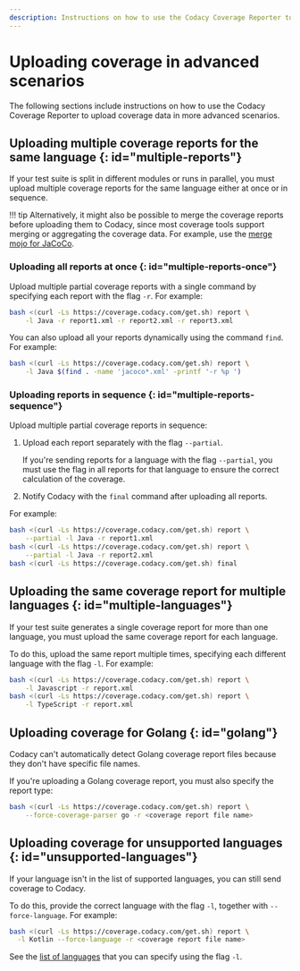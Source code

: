```yaml
---
description: Instructions on how to use the Codacy Coverage Reporter to upload coverage data in advanced scenarios such as when running parallel tests, using monorepos, or testing source code in multiple or unsupported languages.
---
```


# Uploading coverage in advanced scenarios

The following sections include instructions on how to use the Codacy Coverage Reporter to upload coverage data in more advanced scenarios.

## Uploading multiple coverage reports for the same language {: id="multiple-reports"}

If your test suite is split in different modules or runs in parallel, you must upload multiple coverage reports for the same language either at once or in sequence.

!!! tip
    Alternatively, it might also be possible to merge the coverage reports before uploading them to Codacy, since most coverage tools support merging or aggregating the coverage data. For example, use the [merge mojo for JaCoCo](http://www.eclemma.org/jacoco/trunk/doc/merge-mojo.html).

### Uploading all reports at once {: id="multiple-reports-once"}

Upload multiple partial coverage reports with a single command by specifying each report with the flag `-r`. For example:

```bash
bash <(curl -Ls https://coverage.codacy.com/get.sh) report \
    -l Java -r report1.xml -r report2.xml -r report3.xml
```

You can also upload all your reports dynamically using the command `find`. For example:

```bash
bash <(curl -Ls https://coverage.codacy.com/get.sh) report \
    -l Java $(find . -name 'jacoco*.xml' -printf '-r %p ')
```

### Uploading reports in sequence {: id="multiple-reports-sequence"}

Upload multiple partial coverage reports in sequence:

1.  Upload each report separately with the flag `--partial`.

    If you're sending reports for a language with the flag `--partial`, you must use the flag in all reports for that language to ensure the correct calculation of the coverage.

1.  Notify Codacy with the `final` command after uploading all reports.

For example:

```bash
bash <(curl -Ls https://coverage.codacy.com/get.sh) report \
    --partial -l Java -r report1.xml
bash <(curl -Ls https://coverage.codacy.com/get.sh) report \
    --partial -l Java -r report2.xml
bash <(curl -Ls https://coverage.codacy.com/get.sh) final
```

## Uploading the same coverage report for multiple languages {: id="multiple-languages"}

If your test suite generates a single coverage report for more than one language, you must upload the same coverage report for each language.

To do this, upload the same report multiple times, specifying each different language with the flag `-l`. For example:

```bash
bash <(curl -Ls https://coverage.codacy.com/get.sh) report \
    -l Javascript -r report.xml
bash <(curl -Ls https://coverage.codacy.com/get.sh) report \
    -l TypeScript -r report.xml
```

## Uploading coverage for Golang {: id="golang"}

Codacy can't automatically detect Golang coverage report files because they don't have specific file names.

If you're uploading a Golang coverage report, you must also specify the report type:

```bash
bash <(curl -Ls https://coverage.codacy.com/get.sh) report \
    --force-coverage-parser go -r <coverage report file name>
```

## Uploading coverage for unsupported languages {: id="unsupported-languages"}

If your language isn't in the list of supported languages, you can still send coverage to Codacy.

To do this, provide the correct language with the flag `-l`, together with `--force-language`. For example:

```bash
bash <(curl -Ls https://coverage.codacy.com/get.sh) report \
  -l Kotlin --force-language -r <coverage report file name>
```

See the [list of languages](https://github.com/codacy/codacy-plugins-api/blob/master/src/main/scala/com/codacy/plugins/api/languages/Language.scala#L43) that you can specify using the flag `-l`.
